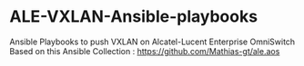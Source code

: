 # ALE-VXLAN-Ansible-playbooks
Ansible Playbooks to push VXLAN on Alcatel-Lucent Enterprise OmniSwitch \
Based on this Ansible Collection : https://github.com/Mathias-gt/ale.aos
